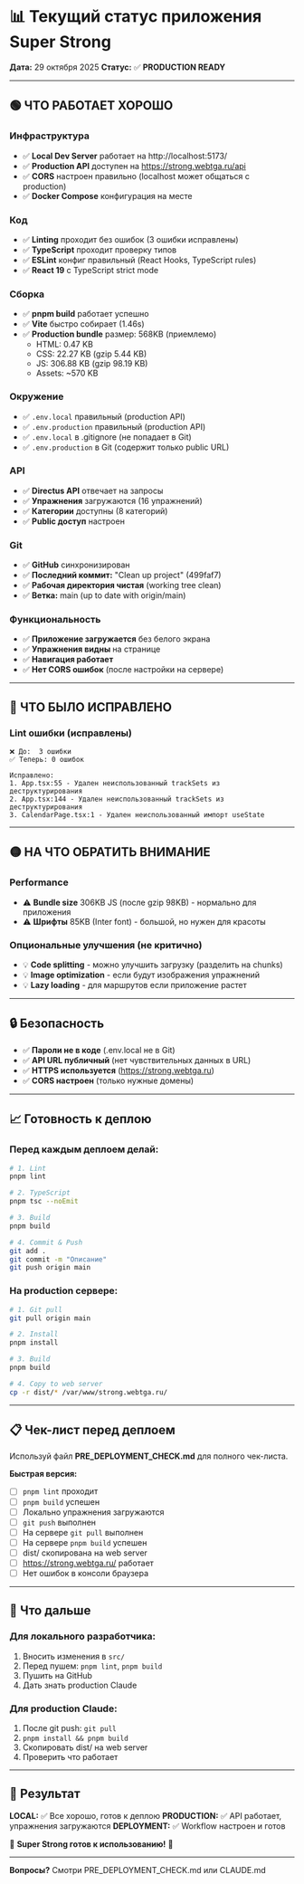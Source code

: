 # 📊 Текущий статус приложения Super Strong

**Дата:** 29 октября 2025
**Статус:** ✅ **PRODUCTION READY**

---

## 🟢 ЧТО РАБОТАЕТ ХОРОШО

### Инфраструктура
- ✅ **Local Dev Server** работает на http://localhost:5173/
- ✅ **Production API** доступен на https://strong.webtga.ru/api
- ✅ **CORS** настроен правильно (localhost может общаться с production)
- ✅ **Docker Compose** конфигурация на месте

### Код
- ✅ **Linting** проходит без ошибок (3 ошибки исправлены)
- ✅ **TypeScript** проходит проверку типов
- ✅ **ESLint** конфиг правильный (React Hooks, TypeScript rules)
- ✅ **React 19** с TypeScript strict mode

### Сборка
- ✅ **pnpm build** работает успешно
- ✅ **Vite** быстро собирает (1.46s)
- ✅ **Production bundle** размер: 568KB (приемлемо)
  - HTML: 0.47 KB
  - CSS: 22.27 KB (gzip 5.44 KB)
  - JS: 306.88 KB (gzip 98.19 KB)
  - Assets: ~570 KB

### Окружение
- ✅ `.env.local` правильный (production API)
- ✅ `.env.production` правильный (production API)
- ✅ `.env.local` в .gitignore (не попадает в Git)
- ✅ `.env.production` в Git (содержит только public URL)

### API
- ✅ **Directus API** отвечает на запросы
- ✅ **Упражнения** загружаются (16 упражнений)
- ✅ **Категории** доступны (8 категорий)
- ✅ **Public доступ** настроен

### Git
- ✅ **GitHub** синхронизирован
- ✅ **Последний коммит:** "Clean up project" (499faf7)
- ✅ **Рабочая директория чистая** (working tree clean)
- ✅ **Ветка:** main (up to date with origin/main)

### Функциональность
- ✅ **Приложение загружается** без белого экрана
- ✅ **Упражнения видны** на странице
- ✅ **Навигация работает**
- ✅ **Нет CORS ошибок** (после настройки на сервере)

---

## 🔧 ЧТО БЫЛО ИСПРАВЛЕНО

### Lint ошибки (исправлены)
```
❌ До:  3 ошибки
✅ Теперь: 0 ошибок

Исправлено:
1. App.tsx:55 - Удален неиспользованный trackSets из деструктурирования
2. App.tsx:144 - Удален неиспользованный trackSets из деструктурирования
3. CalendarPage.tsx:1 - Удален неиспользованный импорт useState
```

---

## 🟡 НА ЧТО ОБРАТИТЬ ВНИМАНИЕ

### Performance
- ⚠️ **Bundle size** 306KB JS (после gzip 98KB) - нормально для приложения
- ⚠️ **Шрифты** 85KB (Inter font) - большой, но нужен для красоты

### Опциональные улучшения (не критично)
- 💡 **Code splitting** - можно улучшить загрузку (разделить на chunks)
- 💡 **Image optimization** - если будут изображения упражнений
- 💡 **Lazy loading** - для маршрутов если приложение растет

---

## 🔒 Безопасность

- ✅ **Пароли не в коде** (.env.local не в Git)
- ✅ **API URL публичный** (нет чувствительных данных в URL)
- ✅ **HTTPS используется** (https://strong.webtga.ru)
- ✅ **CORS настроен** (только нужные домены)

---

## 📈 Готовность к деплою

### Перед каждым деплоем делай:

```bash
# 1. Lint
pnpm lint

# 2. TypeScript
pnpm tsc --noEmit

# 3. Build
pnpm build

# 4. Commit & Push
git add .
git commit -m "Описание"
git push origin main
```

### На production сервере:

```bash
# 1. Git pull
git pull origin main

# 2. Install
pnpm install

# 3. Build
pnpm build

# 4. Copy to web server
cp -r dist/* /var/www/strong.webtga.ru/
```

---

## 📋 Чек-лист перед деплоем

Используй файл **PRE_DEPLOYMENT_CHECK.md** для полного чек-листа.

**Быстрая версия:**

- [ ] `pnpm lint` проходит
- [ ] `pnpm build` успешен
- [ ] Локально упражнения загружаются
- [ ] `git push` выполнен
- [ ] На сервере `git pull` выполнен
- [ ] На сервере `pnpm build` успешен
- [ ] dist/ скопирована на web server
- [ ] https://strong.webtga.ru/ работает
- [ ] Нет ошибок в консоли браузера

---

## 🚀 Что дальше

### Для локального разработчика:
1. Вносить изменения в `src/`
2. Перед пушем: `pnpm lint`, `pnpm build`
3. Пушить на GitHub
4. Дать знать production Claude

### Для production Claude:
1. После git push: `git pull`
2. `pnpm install && pnpm build`
3. Скопировать dist/ на web server
4. Проверить что работает

---

## 💬 Результат

**LOCAL:** ✅ Все хорошо, готов к деплою
**PRODUCTION:** ✅ API работает, упражнения загружаются
**DEPLOYMENT:** ✅ Workflow настроен и готов

🎉 **Super Strong готов к использованию!** 🎉

---

**Вопросы?** Смотри PRE_DEPLOYMENT_CHECK.md или CLAUDE.md
